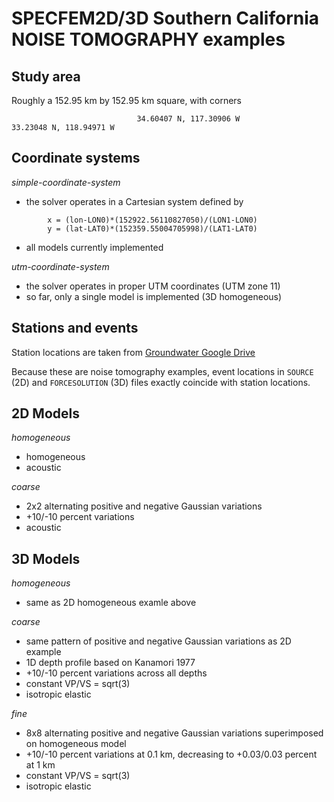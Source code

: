 SPECFEM2D/3D Southern California NOISE TOMOGRAPHY examples
==========================================================


Study area
----------

Roughly a 152.95 km by 152.95 km square, with corners

                                34.60407 N, 117.30906 W
    33.23048 N, 118.94971 W



Coordinate systems
------------------

*simple-coordinate-system*

- the solver operates in a Cartesian system defined by
```
        x = (lon-LON0)*(152922.56110827050)/(LON1-LON0)
        y = (lat-LAT0)*(152359.55004705998)/(LAT1-LAT0)
```

- all models currently implemented


*utm-coordinate-system*

- the solver operates in proper UTM coordinates (UTM zone 11)
- so far, only a single model is implemented (3D homogeneous)


Stations and events
-------------------

Station locations are taken from [Groundwater Google Drive](https://drive.google.com/file/d/13H8faW8N4OlIfpxK8yCxqXXcAZ2mNJZo/view?usp=sharing)

Because these are noise tomography examples, event locations in `SOURCE` (2D) and `FORCESOLUTION` (3D) files exactly coincide with station locations.


2D Models
---------

*homogeneous*
- homogeneous
- acoustic


*coarse*
 - 2x2 alternating positive and negative Gaussian variations
 - +10/-10 percent variations
 - acoustic



3D Models
---------

*homogeneous*
- same as 2D homogeneous examle above


*coarse* 
- same pattern of positive and negative Gaussian variations as 2D example 
- 1D depth profile based on Kanamori 1977
- +10/-10 percent variations across all depths
- constant VP/VS = sqrt(3)
- isotropic elastic


*fine*
- 8x8 alternating positive and negative Gaussian variations superimposed on homogeneous model
- +10/-10 percent variations at 0.1 km, decreasing to +0.03/0.03 percent at 1 km
- constant VP/VS = sqrt(3)
- isotropic elastic
